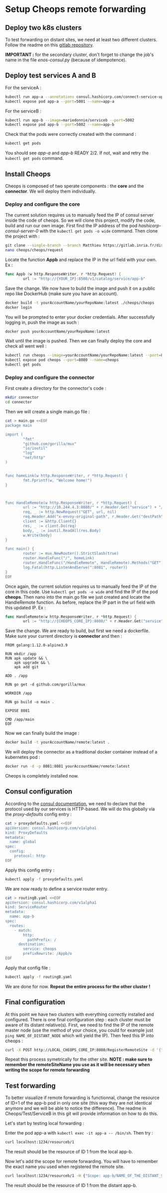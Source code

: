 # Setup Cheops remote forwarding

## Deploy two k8s clusters

To test forwarding on distant sites, we need at least two different clusters. Follow the readme on this [gitlab repository](https://gitlab.inria.fr/aszymane/enos-consul/-/tree/master). 

**IMPORTANT :** for the secondary cluster, don't forget to change the job's name in the file *enos-consul.py* (because of idempotence).

## Deploy test services A and B

For the serviceA :
```bash
kubectl run app-a --annotations consul.hashicorp.com/connect-service-upstreams=app-b:1234 --image=mariedonnie/servicea --port=5001
kubectl expose pod app-a --port=5001 --name=app-a
```

For the serviceB :
```bash
kubectl run app-b --image=mariedonnie/serviceb --port=5002
kubectl expose pod app-b --port=5002 --name=app-b
```

Check that the pods were correctly created with the command :

```bash
kubectl get pods
```
You should see *app-a* and *app-b* READY 2/2. If not, wait and retry the ``` kubectl get pods ``` command. 

## Install Cheops

Cheops is composed of two sperate components : the **core** and the **connector**. We will deploy them individually.

### Deploy and configure the core

The current solution requires us to manually feed the IP of consul server inside the code of cheops. So we will clone this project, modify the code, build and run our own image. First find the IP address of the pod *hashicorp-consul-server-0* with the ```kubectl get pods -o wide``` command.
Then clone the project with : 

```bash
git clone --single-branch --branch Matthieu https://gitlab.inria.fr/discovery/cheops.git
nano cheops/cheops/request
```
Locate the function **Appb** and replace the IP in the url field with your own. Ex :

```go
func Appb (w http.ResponseWriter, r *http.Request) {
        url := "http://{YOUR_IP}:8500/v1/catalog/service/app-b"
```

Save the change. We now have to build the image and push it on a public repo like DockerHub (make sure you have an account). 

```bash
docker build -t yourAccountName/yourRepoName:latest ./cheops/cheops
docker login
```

You will be prompted to enter your docker credentials. After successfully logging in, push the image as such :

```bash
docker push yourAccountName/yourRepoName:latest
```

Wait until the image is pushed. Then we can finally deploy the core and check all went well :

```bash
kubectl run cheops --image=yourAccountName/yourRepoName:latest --port=8080
kubectl expose pod cheops --port=8080 --name=cheops
kubectl get pods
```

### Deploy and configure the connector

First create a directory for the connector's code :

```bash
mkdir connector
cd connector
```

Then we will create a single main.go file :

```bash
cat > main.go <<EOF
package main

import (
        "fmt"
        "github.com/gorilla/mux"
        "io/ioutil"
        "log"
        "net/http"
)


func homeLink(w http.ResponseWriter, r *http.Request) {
        fmt.Fprintf(w, "Welcome home!")
}



func HandleRemote(w http.ResponseWriter, r *http.Request) {
        url := "http://10.244.4.3:8080/" + r.Header.Get("service") + "/" + "o"
        req, _ := http.NewRequest("GET", url, nil)
        req.Header.Add("x-envoy-original-path", r.Header.Get("destPath"))
        client := &http.Client{}
        res, _ := client.Do(req)
        body, _ := ioutil.ReadAll(res.Body)
        w.Write(body)
}

func main() {
        router := mux.NewRouter().StrictSlash(true)
        router.HandleFunc("/", homeLink)
        router.HandleFunc("/HandleRemote", HandleRemote).Methods("GET")
        log.Fatal(http.ListenAndServe(":8081", router))
}
EOF
```

Once again, the current solution requires us to manually feed the IP of the core in this code. Use ```kubectl get pods -o wide``` and find the IP of the pod **cheops**. Then nano into the main.go file we just created and locate the HandleRemote function. As before, replace the IP part in the url field with this updated IP. Ex : 

```go
func HandleRemote(w http.ResponseWriter, r *http.Request) {
        url := "http://{CHEOPS_CORE_IP}:8080/" + r.Header.Get("service") + "/" + "o"
```

Save the change. We are ready to build, but first we need a dockerfile. Make sure your current directory is **connector** and then :

```cat > dockerfile <<EOF
FROM golang:1.12.0-alpine3.9

RUN mkdir /app
RUN apk update && \
    apk upgrade && \
    apk add git

ADD . /app

RUN go get -d github.com/gorilla/mux

WORKDIR /app

RUN go build -o main .

EXPOSE 8081

CMD /app/main
EOF
```

Now we can finally build the image :

```bash
docker build -t yourAccountName/remote:latest .
```

We will deploy the connector as a traditional docker container instead of a kubernetes pod :

```bash
docker run -d -p 8081:8081 yourAccountName/remote:latest
```
Cheops is completely installed now.

## Consul configuration

According to the [consul documentation](https://www.consul.io/docs/connect/config-entries/service-router#interaction-with-other-config-entries), we need to declare that the protocol used by our services is HTTP-based. We will do this globally via the *proxy-defaults* config entry :

```bash
cat > proxydefaults.yaml <<EOF
apiVersion: consul.hashicorp.com/v1alpha1
kind: ProxyDefaults
metadata:
  name: global
spec:
  config:
    protocol: http
EOF
```

Apply this config entry :

```bash
kubectl apply -f proxydefaults.yaml
```

We are now ready to define a service router entry.

```bash
cat > routingB.yaml <<EOF
apiVersion: consul.hashicorp.com/v1alpha1
kind: ServiceRouter
metadata:
  name: app-b
spec:
  routes:
    - match:
        http:
          pathPrefix: /
      destination:
        service: cheops
        prefixRewrite: /Appb/o
EOF
```

Apply that config file :

```bash
kubectl apply -f routingB.yaml
```

We are done for now. **Repeat the entire process for the other cluster !**

## Final configuration

At this point we have two clusters with everything correctly installed and configured. There is one final configuration step : each cluster must be aware of its distant relative(s). First, we need to find the IP of the remote master node (use the method of your choice, you could for example just ```ping NAME_OF_DISTANT_NODE``` which will yield the IP). Then feed this IP into cheops :

```bash
curl -X POST http://LOCAL_CHEOPS_CORE_IP:8080/RegisterRemoteSite -d '{"remoteSiteName":"REMOTE_MASTER_IP"}' -H "Content-Type: application/json"
```
Repeat this process symetrically for the other site. **NOTE : make sure to remember the remoteSiteName you use as it will be necessary when writing the scope for remote forwarding** 

## Test forwarding

To better visualize if remote forwarding is functionnal, change the resource of ID=1 of the app-b pod in only one site (this way they are not identical anymore and we will be able to notice the difference). The readme in Cheops/Test/ServiceB in this git will provide information on how to do this. 

Let's start by testing local forwarding : 

Enter the pod app-a with ```kubectl exec -it app-a -- /bin/sh```. Then try :

```bash
curl localhost:1234/resourceb/1
```
The result should be the resource of ID 1 from the local app-b.

Now let's add the scope for remote forwarding. You will have to remember the exact name you used when registered the remote site.

```bash
curl localhost:1234/resourceb/1 -H {"Scope: app-b/NAME_OF_THE_DISTANT_SITE"}
```

The result should be the resource of ID 1 from the distant app-b. 








